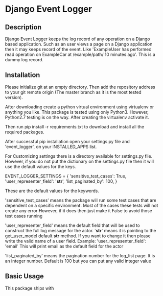 Django Event Logger
=======

Description
-----------

Django Event Logger keeps the log record of any operation on a Django based application. Such as an user views a
page on a Django application then it may keeps record of the event. Like 'ExampleUser has performed read operation
on ExampleCar at /example/path/ 10 minutes ago'. This is a dummy log record.

Installation
------------

Please initialize git at an empty directory. Then add the repository address to your git remote origin (The master branch as it is the most tested version).

After downloading create a python virtual environment using virtualenv or anything you like. This package is tested
using only Python3. However, Python2.7 testing is on the way. After creating the virtualenv activate it.

Then run pip install -r requirements.txt to download and install all the required packages.

After successful pip installation open your settings.py file and 'event_logger', on your INSTALLED_APPS list.

For Customizing settings there is a directory available for settings.py file. However, if you do not put the dictionary
on the settings.py file then it will use the default values for the keys.

EVENT_LOGGER_SETTINGS = {
    'sensitive_test_cases': True,
    'user_representer_field': '__str__',
    'list_paginated_by': 100,
}

These are the default values for the keywords.

'sensitive_test_cases' means the package will run some test cases that are dependent on a specific environment. Most of the cases these tests will not create any error However, if
it does then just make it False to avoid those test cases running

'user_representer_field' means the default field that will be used to construct the full log message for the actor.
'__str__' means it is pointing to the get_user_model default __str__ method. If you want to change it then please
write the valid name of a user field.
Example: 'user_representer_field': 'email' This will print email as the default field for the actor

'list_paginated_by' means the pagination number for the log_list page. It is an integer number. Default is 100 but
you can put any valid integer value


Basic Usage
-----------

This package ships with
